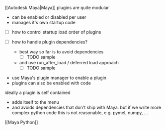 [[Autodesk Maya|Maya]] plugins are quite modular
- can be enabled or disabled per user
- manages it's own startup code


- [ ] how to control startup load order of plugins

- [ ] how to handle plugin dependencies?
  - best way so far is to avoid dependencies
	  - [ ] TODO sample
  - and use run_after_load / deferred load approach
	  - [ ] TODO sample

- use Maya's plugin manager to enable a plugin
- plugins can also be enabled with code

ideally a plugin is self contained
- adds itself to the menu
- and avoids dependencies that don't ship with Maya.
  but if we write more complex python code this is not reasonable, e.g. pymel, numpy, ...

[[Maya Python]]